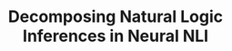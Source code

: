 ---
image: 'decomposing_nli.png'
title: Decomposing Natural Logic Inferences in Neural NLI 
blurb: A probing study on how intermediate features in natural logic are captured in Neural NLI models. 
authors: Julia Rozanova, Deborah Ferreira, Mokanarangan Thayaparan, Marco Valentino, Andre Freitas
venue: UNDER REVIEW (NAACL 2022), Preprint Available
link: https://arxiv.org/abs/2112.08289
--- 